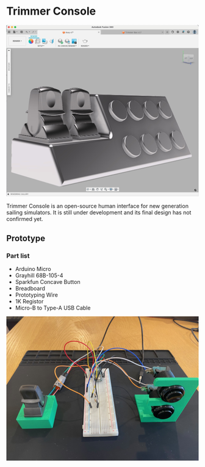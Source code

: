# Trimmer Console

![concept](https://github.com/koheik/trimmer_console/blob/main/images/concept.jpeg?raw=true)

Trimmer Console is an open-source human interface for new generation sailing simulators. It is still under development and its final design has not confirmed yet.

## Prototype
### Part list
- Arduino Micro
- Grayhill 68B-105-4
- Sparkfun Concave Button
- Breadboard
- Prototyping Wire
- 1K Registor
- Micro-B to Type-A USB Cable

![prototype](https://github.com/koheik/trimmer_console/blob/main/images/prototype.jpeg?raw=true)